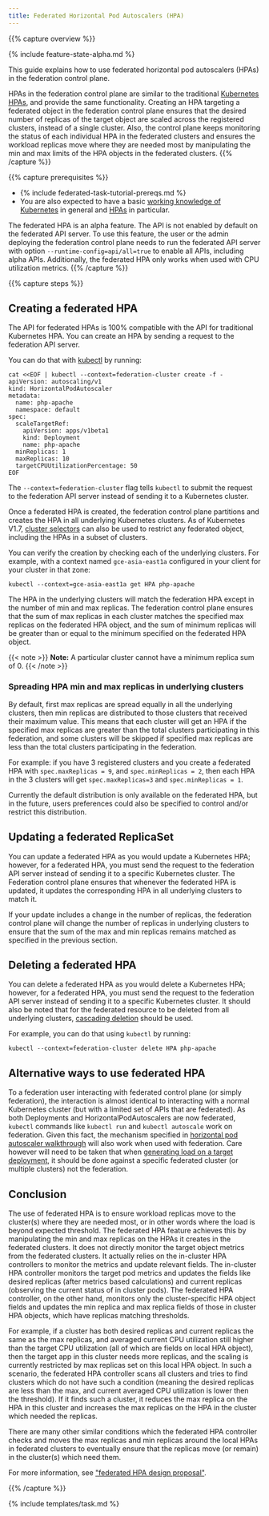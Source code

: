 ```yaml
---
title: Federated Horizontal Pod Autoscalers (HPA)
---
```


{{% capture overview %}}

{% include feature-state-alpha.md %}

This guide explains how to use federated horizontal pod autoscalers (HPAs) in the federation control plane.

HPAs in the federation control plane are similar to the traditional [Kubernetes
HPAs](/docs/tasks/run-application/horizontal-pod-autoscale/), and provide the same functionality.
Creating an HPA targeting a federated object in the federation control plane ensures that the
desired number of replicas of the target object are scaled across the registered clusters,
instead of a single cluster. Also, the control plane keeps monitoring the status of each
individual HPA in the federated clusters and ensures the workload replicas move where they are
needed most by manipulating the min and max limits of the HPA objects in the federated clusters.
{{% /capture %}}

{{% capture prerequisites %}}

* {% include federated-task-tutorial-prereqs.md %}
* You are also expected to have a basic
[working knowledge of Kubernetes](/docs/setup/) in
general and [HPAs](/docs/tasks/run-application/horizontal-pod-autoscale/) in particular.

The federated HPA is an alpha feature. The API is not enabled by default on the
federated API server. To use this feature, the user or the admin deploying the federation control
plane needs to run the federated API server with option `--runtime-config=api/all=true` to
enable all APIs, including alpha APIs. Additionally, the federated HPA only works
when used with CPU utilization metrics.
{{% /capture %}}

{{% capture steps %}}

## Creating a federated HPA

The API for federated HPAs is 100% compatible with the
API for traditional Kubernetes HPA. You can create an HPA by sending
a request to the federation API server.

You can do that with [kubectl](/docs/user-guide/kubectl/) by running:

```shell
cat <<EOF | kubectl --context=federation-cluster create -f -
apiVersion: autoscaling/v1
kind: HorizontalPodAutoscaler
metadata:
  name: php-apache
  namespace: default
spec:
  scaleTargetRef:
    apiVersion: apps/v1beta1
    kind: Deployment
    name: php-apache
  minReplicas: 1
  maxReplicas: 10
  targetCPUUtilizationPercentage: 50
EOF
```

The `--context=federation-cluster` flag tells `kubectl` to submit the
request to the federation API server instead of sending it to a Kubernetes
cluster.

Once a federated HPA is created, the federation control plane partitions and
creates the HPA in all underlying Kubernetes clusters. As of Kubernetes V1.7,
[cluster selectors](/docs/tasks/administer-federation/cluster/#clusterselector-annotation)
can also be used to restrict any federated object, including the HPAs in a subset
of clusters.

You can verify the creation by checking each of the underlying clusters. For example, with a context named `gce-asia-east1a`
configured in your client for your cluster in that zone:

```shell
kubectl --context=gce-asia-east1a get HPA php-apache
```

The HPA in the underlying clusters will match the federation HPA
except in the number of min and max replicas. The federation control plane ensures that the sum of max replicas in each cluster matches the specified
max replicas on the federated HPA object, and the sum of minimum replicas will be greater
than or equal to the minimum specified on the federated HPA object. 

{{< note >}}
**Note:** A particular cluster cannot have a minimum replica sum of 0.
{{< /note >}}

### Spreading HPA min and max replicas in underlying clusters

By default, first max replicas are spread equally in all the underlying clusters, then min replicas are distributed to those clusters that received their maximum value. This means
that each cluster will get an HPA if the specified max replicas are greater than
the total clusters participating in this federation, and some clusters will be
skipped if specified max replicas are less than the total clusters participating
in the federation.

For example: if you have 3 registered clusters and you create a federated HPA with
`spec.maxReplicas = 9`, and `spec.minReplicas = 2`, then each HPA in the 3 clusters
will get `spec.maxReplicas=3` and `spec.minReplicas = 1`.

Currently the default distribution is only available on the federated HPA, but in the
future, users preferences could also be specified to control and/or restrict this
distribution.

## Updating a federated ReplicaSet

You can update a federated HPA as you would update a Kubernetes
HPA; however, for a federated HPA, you must send the request to
the federation API server instead of sending it to a specific Kubernetes cluster.
The Federation control plane ensures that whenever the federated HPA is
updated, it updates the corresponding HPA in all underlying clusters to
match it.

If your update includes a change in the number of replicas, the federation
control plane will change the number of replicas in underlying clusters to
ensure that the sum of the max and min replicas remains matched as specified
in the previous section.

## Deleting a federated HPA

You can delete a federated HPA as you would delete a Kubernetes
HPA; however, for a federated HPA, you must send the request to
the federation API server instead of sending it to a specific Kubernetes cluster.
It should also be noted that for the federated resource to be deleted from
all underlying clusters, [cascading deletion](/docs/concepts/cluster-administration/federation/#cascading-deletion)
should be used.

For example, you can do that using `kubectl` by running:

```shell
kubectl --context=federation-cluster delete HPA php-apache
```

## Alternative ways to use federated HPA

To a federation user interacting with federated control plane (or simply federation),
the interaction is almost identical to interacting with a normal Kubernetes cluster (but
with a limited set of APIs that are federated). As both Deployments and
HorizontalPodAutoscalers are now federated, `kubectl` commands like `kubectl run`
and `kubectl autoscale` work on federation. Given this fact, the mechanism specified in
[horizontal pod autoscaler walkthrough](/docs/tasks/run-application/horizontal-pod-autoscale-walkthrough/)
will also work when used with federation.
Care however will need to be taken that when
[generating load on a target deployment](/docs/tasks/run-application/horizontal-pod-autoscale-walkthrough/#step-three-increase-load),
it should be done against a specific federated cluster (or multiple clusters) not the federation.

## Conclusion

The use of federated HPA is to ensure workload replicas move to the cluster(s) where
they are needed most, or in other words where the load is beyond expected threshold.
The federated HPA feature achieves this by manipulating the min and max replicas on the
HPAs it creates in the federated clusters. It does not directly monitor the target
object metrics from the federated clusters. It actually relies on the in-cluster HPA
controllers to monitor the metrics and update relevant fields. The in-cluster HPA
controller monitors the target pod metrics and updates the fields like desired
replicas (after metrics based calculations) and current replicas (observing the
current status of in cluster pods). The federated HPA controller, on the other hand,
monitors only the cluster-specific HPA object fields and updates the min replica and
max replica fields of those in cluster HPA objects, which have replicas matching thresholds.

For example, if a cluster has both desired replicas and current replicas the same as the max replicas,
and averaged current CPU utilization still higher than the target CPU utilization (all of which
are fields on local HPA object), then the target app in this cluster
needs more replicas, and the scaling is currently restricted by max replicas set on this local
HPA object. In such a scenario, the federated HPA controller scans all clusters and tries to
find clusters which do not have such a condition (meaning the desired replicas are less
than the max, and current averaged CPU utilization is lower then the threshold). If it finds such
a cluster, it reduces the max replica on the HPA in this cluster and increases the max replicas
on the HPA in the cluster which needed the replicas.

There are many other similar conditions which the federated HPA controller checks and moves the max
replicas and min replicas around the local HPAs in federated clusters to eventually ensure that
the replicas move (or remain) in the cluster(s) which need them.

For more information, see ["federated HPA design proposal"](https://github.com/kubernetes/community/pull/593).

{{% /capture %}}

{% include templates/task.md %}
